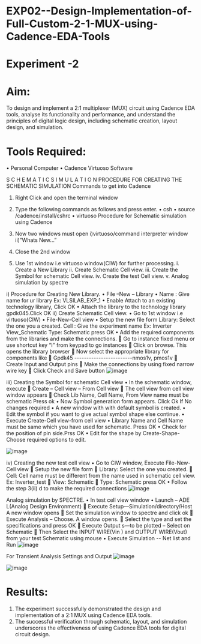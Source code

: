 # EXP02--Design-Implementation-of-Full-Custom-2-1-MUX-using-Cadence-EDA-Tools
# Experiment -2 
# Aim:
To design and implement a 2:1 multiplexer (MUX) circuit using Cadence EDA tools, analyse its functionality and performance, and understand the principles of digital logic design, including schematic creation, layout design, and simulation.
# Tools Required:
•	Personal Computer
•	Cadence Virtuoso Software

S C H E M A T I C S I M U L A T I O N
PROCEDURE FOR CREATING THE SCHEMATIC SIMULATION
Commands to get into Cadence
1.	Right Click and open the terminal window
2.	Type the following commands as follows and press enter.
•	csh
•	source /cadence/install/cshrc
•	virtuoso 
Procedure for Schematic simulation using Cadence

1.	Now two windows must open i)virtuoso/command interpreter window ii)”Whats New…”
2.	Close the 2nd window
3.	Use 1st window i.e virtuoso window(CIW) for further processing.
i.	Create a New Library
ii.	Create Schematic Cell view.
iii.	Create the Symbol for schematic Cell view.
iv.	Create the test Cell view.
v.	Analog simulation by spectre


i)	Procedure for Creating New Library.
•	File –New – Library
•	Name : Give name for ur library Ex: VLSILAB_EXP_1
•	Enable Attach to an existing technology library, Click OK
•	Attach the library to the technology library gpdk045.Click OK
ii)	Create Schematic Cell view.
•	Go to 1st window i.e virtuoso(CIW)
•	File-New-Cell view
•	Setup the new file form
	  Library: Select the one you a created.
	  Cell : Give the experiment name Ex: Inverter View_Schematic
	  Type: Schematic press OK
•	Add the required components from the libraries and make the connections.
	Go to instance fixed menu or use shortcut key “I” from keypad to go instances
	Click on browse. This opens the library browser
	Now select the appropriate library for components like 
	Gpdk45 ------------------------nmos1v,  pmos1v
	Create Input and Output pins
	Make the connections by using fixed narrow wire key
	Click Check and Save button
![image](https://github.com/user-attachments/assets/bd85c763-d697-4ab2-87f3-d677f24227ac)


 
iii)	Creating the Symbol for schematic Cell view
•	In the schematic window, execute 
	Create – Cell view – From Cell view
	The cell view from cell view window appears
	Check Lib Name, Cell Name, From View name must be schematic Press ok
•	Now Symbol generation form appears. Click Ok If No changes required
•	A new window with with default symbol is created.
•	Edit the symbol if you want to give actual symbol shape else continue.
•	Execute Create-Cell view-from cell view
•	Library Name and Cell Name must be same which you have used for schematic. Press OK
•	Check for the position of pin side.Prss OK
•	Edit for the shape by Create-Shape-Choose required options to edit.

 ![image](https://github.com/user-attachments/assets/ca09de2d-ba22-415f-a189-26893cdcc446)


iv)	Creating the new test cell view
•	Go to CIW window, Execute File-New-Cell view
	Setup the new file form
	Library: Select the one you created.
	Cell: Cell name must be different from the name used in schematic cell view. Ex: Inverter_test
	View: Schematic
	Type: Schematic press OK
•	Follow the step 3(ii) d to make the required connections
 ![image](https://github.com/user-attachments/assets/85b7456e-1902-4ac2-8291-6ae6035dd0a2)

Analog simulation by SPECTRE.
•	In test cell view window
•	Launch – ADE L(Analog Design Environment)
	Execute Setup—Simulation/directory/Host A new window opens
	Set the simulation window to spectre and click ok
	Execute Analysis – Choose. A window opens.
	Select the type and set the specifications and press OK
	Execute Output s—to be plotted – Select on Schematic
	Then Select the INPUT WIRE(Vin ) and OUTPUT WIRE(Vout) from your test Schematic using mouse
•	Execute Simulation -- Net list and Run
 ![image](https://github.com/user-attachments/assets/92eae130-d124-4f8b-a4b5-0040f418f193)

For Transient Analysis Settings and Output
 ![image](https://github.com/user-attachments/assets/47f7be45-4763-4d32-9eae-c417d1b7d501)

 ![image](https://github.com/user-attachments/assets/557307b6-a35f-4e94-90e4-59bdb361c676)



 

# Results:
1.	The experiment successfully demonstrated the design and implementation of a 2:1 MUX using Cadence EDA tools. 
2.	The successful verification through schematic, layout, and simulation underscores the effectiveness of using Cadence EDA tools for digital circuit design.
